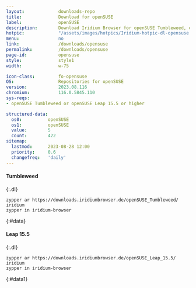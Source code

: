 ```yaml
---
layout:				downloads-repo
title:				Download for openSUSE
label:				openSUSE
description:		Download Iridium Browser for openSUSE Tumbleweed, openSUSE Leap 15.5. Install package from repository using the command line.
hotpic:				"/assets/images/hotpics/Iridium-hotpic-dl-opensuse.png"
menu:				no
link:				/downloads/opensuse
permalink:			/downloads/opensuse
page-id:			opensuse
style:				style1
width:				w-75

icon-class:			fo-opensuse
OS: 				Repositories for openSUSE
version:			2023.08.116
chromium:			116.0.5845.110
sys-reqs:
- openSUSE Tumbleweed or openSUSE Leap 15.5 or higher

structured-data:
  os0:			openSUSE
  os1:			openSUSE
  value:		5
  count:		422
sitemap:
  lastmod:		2023-08-28 12:00
  priority:		0.6
  changefreq:	'daily'
---
```


#### Tumbleweed #
{:.dl}
	
	zypper ar https://downloads.iridiumbrowser.de/openSUSE_Tumbleweed/ iridium
	zypper in iridium-browser
{:#data}

#### Leap 15.5 #
{:.dl}
	
	zypper ar https://downloads.iridiumbrowser.de/openSUSE_Leap_15.5/ iridium
	zypper in iridium-browser
{:#data1}
